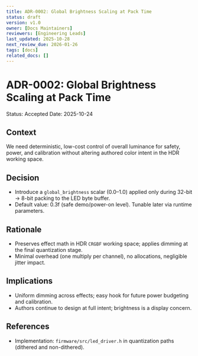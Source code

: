 ```yaml
---
title: ADR-0002: Global Brightness Scaling at Pack Time
status: draft
version: v1.0
owner: [Docs Maintainers]
reviewers: [Engineering Leads]
last_updated: 2025-10-28
next_review_due: 2026-01-26
tags: [docs]
related_docs: []
---
```

# ADR-0002: Global Brightness Scaling at Pack Time

Status: Accepted
Date: 2025-10-24

## Context
We need deterministic, low-cost control of overall luminance for safety, power, and calibration without altering authored color intent in the HDR working space.

## Decision
- Introduce a `global_brightness` scalar (0.0–1.0) applied only during 32-bit → 8-bit packing to the LED byte buffer.
- Default value: 0.3f (safe demo/power-on level). Tunable later via runtime parameters.

## Rationale
- Preserves effect math in HDR `CRGBF` working space; applies dimming at the final quantization stage.
- Minimal overhead (one multiply per channel), no allocations, negligible jitter impact.

## Implications
- Uniform dimming across effects; easy hook for future power budgeting and calibration.
- Authors continue to design at full intent; brightness is a display concern.

## References
- Implementation: `firmware/src/led_driver.h` in quantization paths (dithered and non-dithered).

